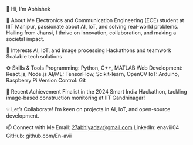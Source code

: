👋 Hi, I'm Abhishek

🌟 About Me
Electronics and Communication Engineering (ECE) student at IIIT Manipur, passionate about AI, IoT, and solving real-world problems. Hailing from Jhansi, I thrive on innovation, collaboration, and making a societal impact.

👀 Interests
AI, IoT, and image processing
Hackathons and teamwork
Scalable tech solutions

⚙️ Skills & Tools
Programming: Python, C++, MATLAB
Web Development: React.js, Node.js
AI/ML: TensorFlow, Scikit-learn, OpenCV
IoT: Arduino, Raspberry Pi
Version Control: Git

🌟 Recent Achievement
Finalist in the 2024 Smart India Hackathon, tackling image-based construction monitoring at IIT Gandhinagar!

💡 Let’s Collaborate!
I’m keen on projects in AI, IoT, and open-source development.

📫 Connect with Me
Email: 27abhiyadav@gmail.com
LinkedIn: enaviii04
GitHub: github.com/En-avii
